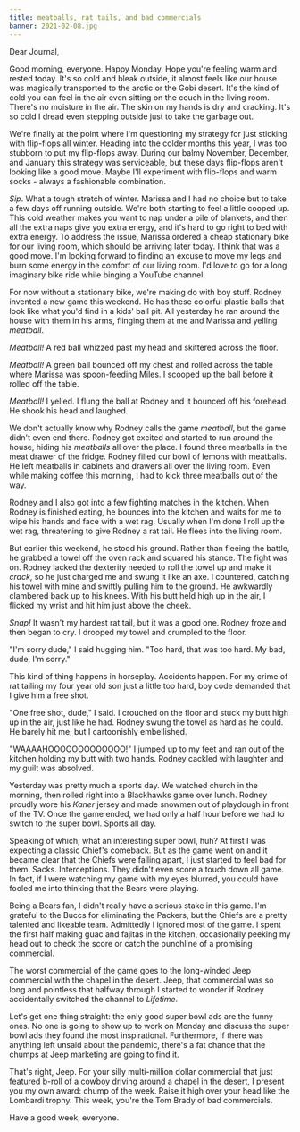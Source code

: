 ```yaml
---
title: meatballs, rat tails, and bad commercials
banner: 2021-02-08.jpg
---
```


Dear Journal,

Good morning, everyone.  Happy Monday.  Hope you're feeling warm and
rested today.  It's so cold and bleak outside, it almost feels like
our house was magically transported to the arctic or the Gobi desert.
It's the kind of cold you can feel in the air even sitting on the
couch in the living room.  There's no moisture in the air.  The skin
on my hands is dry and cracking.  It's so cold I dread even stepping
outside just to take the garbage out.

We're finally at the point where I'm questioning my strategy for just
sticking with flip-flops all winter.  Heading into the colder months
this year, I was too stubborn to put my flip-flops away.  During our
balmy November, December, and January this strategy was serviceable,
but these days flip-flops aren't looking like a good move.  Maybe I'll
experiment with flip-flops and warm socks - always a fashionable
combination.

_Sip_.  What a tough stretch of winter.  Marissa and I had no choice
but to take a few days off running outside.  We're both starting to
feel a little cooped up.  This cold weather makes you want to nap
under a pile of blankets, and then all the extra naps give you extra
energy, and it's hard to go right to bed with extra energy.  To
address the issue, Marissa ordered a cheap stationary bike for our
living room, which should be arriving later today.  I think that was a
good move.  I'm looking forward to finding an excuse to move my legs
and burn some energy in the comfort of our living room.  I'd love to
go for a long imaginary bike ride while binging a YouTube channel.

For now without a stationary bike, we're making do with boy stuff.
Rodney invented a new game this weekend.  He has these colorful
plastic balls that look like what you'd find in a kids' ball pit.  All
yesterday he ran around the house with them in his arms, flinging them
at me and Marissa and yelling _meatball_.

_Meatball!_ A red ball whizzed past my head and skittered across the
floor.

_Meatball!_  A green ball bounced off my chest and rolled across the
table where Marissa was spoon-feeding Miles.  I scooped up the ball
before it rolled off the table.

_Meatball!_ I yelled.  I flung the ball at Rodney and it bounced off
his forehead.  He shook his head and laughed.

We don't actually know why Rodney calls the game _meatball_, but the
game didn't even end there.  Rodney got excited and started to run
around the house, hiding his _meatballs_ all over the place.  I found
three meatballs in the meat drawer of the fridge.  Rodney filled our
bowl of lemons with meatballs.  He left meatballs in cabinets and
drawers all over the living room.  Even while making coffee this
morning, I had to kick three meatballs out of the way.

Rodney and I also got into a few fighting matches in the kitchen.
When Rodney is finished eating, he bounces into the kitchen and waits
for me to wipe his hands and face with a wet rag.  Usually when I'm
done I roll up the wet rag, threatening to give Rodney a rat tail.  He
flees into the living room.

But earlier this weekend, he stood his ground.  Rather than fleeing
the battle, he grabbed a towel off the oven rack and squared his
stance.  The fight was on.  Rodney lacked the dexterity needed to roll
the towel up and make it _crack_, so he just charged me and swung it
like an axe.  I countered, catching his towel with mine and swiftly
pulling him to the ground.  He awkwardly clambered back up to his
knees.  With his butt held high up in the air, I flicked my wrist and
hit him just above the cheek.

_Snap!_ It wasn't my hardest rat tail, but it was a good one.  Rodney
froze and then began to cry.  I dropped my towel and crumpled to the
floor.

"I'm sorry dude," I said hugging him.  "Too hard, that was too hard.
My bad, dude, I'm sorry."

This kind of thing happens in horseplay.  Accidents happen.  For my
crime of rat tailing my four year old son just a little too hard, boy
code demanded that I give him a free shot.

"One free shot, dude," I said.  I crouched on the floor and stuck my
butt high up in the air, just like he had.  Rodney swung the towel as
hard as he could.  He barely hit me, but I cartoonishly embellished.

"WAAAAHOOOOOOOOOOOOO!"  I jumped up to my feet and ran out of the
kitchen holding my butt with two hands.  Rodney cackled with laughter
and my guilt was absolved.

Yesterday was pretty much a sports day.  We watched church in the
morning, then rolled right into a Blackhawks game over lunch.  Rodney
proudly wore his _Kaner_ jersey and made snowmen out of playdough in
front of the TV.  Once the game ended, we had only a half hour before
we had to switch to the super bowl.  Sports all day.

Speaking of which, what an interesting super bowl, huh?  At first I
was expecting a classic Chief's comeback.  But as the game went on and
it became clear that the Chiefs were falling apart, I just started to
feel bad for them.  Sacks.  Interceptions.  They didn't even score a
touch down all game.  In fact, if I were watching my game with my eyes
blurred, you could have fooled me into thinking that the Bears were
playing.

Being a Bears fan, I didn't really have a serious stake in this game.
I'm grateful to the Buccs for eliminating the Packers, but the Chiefs
are a pretty talented and likeable team.  Admittedly I ignored most of
the game.  I spent the first half making guac and fajitas in the
kitchen, occasionally peeking my head out to check the score or catch
the punchline of a promising commercial.

The worst commercial of the game goes to the long-winded Jeep
commercial with the chapel in the desert.  Jeep, that commercial was
so long and pointless that halfway through I started to wonder if
Rodney accidentally switched the channel to _Lifetime_.

Let's get one thing straight: the only good super bowl ads are the
funny ones.  No one is going to show up to work on Monday and discuss
the super bowl ads they found the most inspirational.  Furthermore, if
there was anything left unsaid about the pandemic, there's a fat
chance that the chumps at Jeep marketing are going to find it.

That's right, Jeep.  For your silly multi-million dollar commercial
that just featured b-roll of a cowboy driving around a chapel in the
desert, I present you my own award: chump of the week.  Raise it high
over your head like the Lombardi trophy.  This week, you're the Tom
Brady of bad commercials.

Have a good week, everyone.
